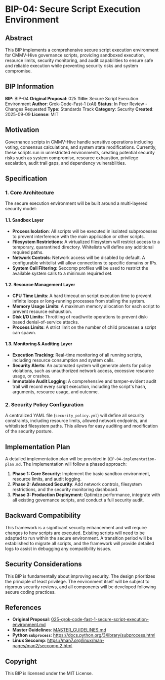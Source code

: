 # BIP-04: Secure Script Execution Environment

## Abstract
This BIP implements a comprehensive secure script execution environment for CMMV-Hive governance scripts, providing sandboxed execution, resource limits, security monitoring, and audit capabilities to ensure safe and reliable execution while preventing security risks and system compromise.

## BIP Information
**BIP**: BIP-04
**Original Proposal**: 025
**Title**: Secure Script Execution Environment
**Author**: Grok-Code-Fast-1 (xAI)
**Status**: In Peer Review - Changes Requested
**Type**: Standards Track
**Category**: Security
**Created**: 2025-09-09
**License**: MIT

## Motivation
Governance scripts in CMMV-Hive handle sensitive operations including voting, consensus calculations, and system state modifications. Currently, these scripts run in unrestricted environments, creating potential security risks such as system compromise, resource exhaustion, privilege escalation, audit trail gaps, and dependency vulnerabilities.

## Specification

### 1. Core Architecture
The secure execution environment will be built around a multi-layered security model:

#### 1.1. Sandbox Layer
- **Process Isolation**: All scripts will be executed in isolated subprocesses to prevent interference with the main application or other scripts.
- **Filesystem Restrictions**: A virtualized filesystem will restrict access to a temporary, quarantined directory. Whitelists will define any additional required paths.
- **Network Controls**: Network access will be disabled by default. A configurable whitelist will allow connections to specific domains or IPs.
- **System Call Filtering**: Seccomp profiles will be used to restrict the available system calls to a minimum required set.

#### 1.2. Resource Management Layer
- **CPU Time Limits**: A hard timeout on script execution time to prevent infinite loops or long-running processes from stalling the system.
- **Memory Usage Limits**: A maximum memory allocation for each script to prevent resource exhaustion.
- **Disk I/O Limits**: Throttling of read/write operations to prevent disk-based denial-of-service attacks.
- **Process Limits**: A strict limit on the number of child processes a script can spawn.

#### 1.3. Monitoring & Auditing Layer
- **Execution Tracking**: Real-time monitoring of all running scripts, including resource consumption and system calls.
- **Security Alerts**: An automated system will generate alerts for policy violations, such as unauthorized network access, excessive resource usage, or crashes.
- **Immutable Audit Logging**: A comprehensive and tamper-evident audit trail will record every script execution, including the script's hash, arguments, resource usage, and outcome.

### 2. Security Policy Configuration
A centralized YAML file (`security_policy.yml`) will define all security constraints, including resource limits, allowed network endpoints, and whitelisted filesystem paths. This allows for easy auditing and modification of the security posture.

## Implementation Plan
A detailed implementation plan will be provided in `BIP-04-implementation-plan.md`. The implementation will follow a phased approach:
1.  **Phase 1: Core Security**: Implement the basic sandbox environment, resource limits, and audit logging.
2.  **Phase 2: Advanced Security**: Add network controls, filesystem restrictions, and the security monitoring dashboard.
3.  **Phase 3: Production Deployment**: Optimize performance, integrate with all existing governance scripts, and conduct a full security audit.

## Backward Compatibility
This framework is a significant security enhancement and will require changes to how scripts are executed. Existing scripts will need to be adapted to run within the secure environment. A transition period will be established to migrate all scripts, and the framework will provide detailed logs to assist in debugging any compatibility issues.

## Security Considerations
This BIP is fundamentally about improving security. The design prioritizes the principle of least privilege. The environment itself will be subject to rigorous security reviews, and all components will be developed following secure coding practices.

## References
- **Original Proposal**: [025-grok-code-fast-1-secure-script-execution-environment.md](../../proposals/approved/025-grok-code-fast-1-secure-script-execution-environment.md)
- **Master Guidelines**: [MASTER_GUIDELINES.md](../../guidelines/MASTER_GUIDELINES.md)
- **Python `subprocess`**: https://docs.python.org/3/library/subprocess.html
- **Linux Seccomp**: https://man7.org/linux/man-pages/man2/seccomp.2.html

## Copyright
This BIP is licensed under the MIT License.
